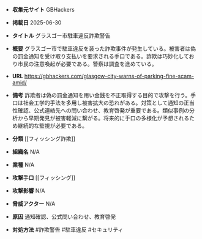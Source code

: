 - **収集元サイト**
GBHackers

- **掲載日**
2025-06-30

- **タイトル**
グラスゴー市駐車違反詐欺警告

- **概要**
グラスゴー市で駐車違反を装った詐欺事件が発生している。被害者は偽の罰金通知を受け取り支払いを要求される手口である。詐欺は巧妙化しており市民の注意喚起が必要である。警察は調査を進めている。

- **URL**
https://gbhackers.com/glasgow-city-warns-of-parking-fine-scam-amid/

- **備考**
詐欺者は偽の罰金通知を用い金銭を不正取得する目的で攻撃を行う。手口は社会工学的手法を多用し被害拡大の恐れがある。対策として通知の正当性確認、公式連絡先への問い合わせ、教育啓発が重要である。類似事例の分析から早期発見が被害軽減に繋がる。将来的に手口の多様化が予想されるため継続的な監視が必要である。

- **分類**
[[フィッシング詐欺]]

- **組織名**
N/A

- **業種**
N/A

- **攻撃手口**
[[フィッシング]]

- **攻撃影響**
N/A

- **脅威アクター**
N/A

- **原因**
通知確認、公式問い合わせ、教育啓発

- **対処方法**
#詐欺警告 #駐車違反 #セキュリティ
